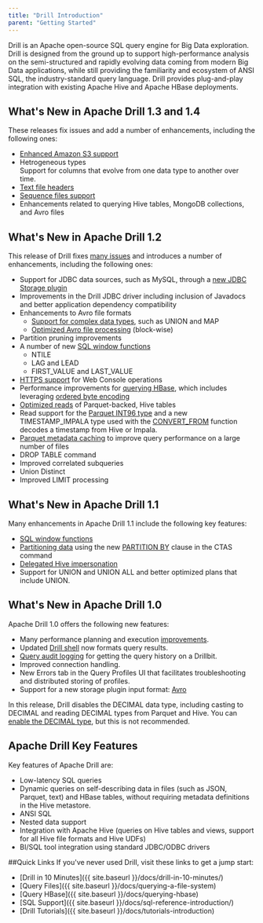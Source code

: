 ```yaml
---
title: "Drill Introduction"
parent: "Getting Started"
---
```

Drill is an Apache open-source SQL query engine for Big Data exploration.
Drill is designed from the ground up to support high-performance analysis on
the semi-structured and rapidly evolving data coming from modern Big Data
applications, while still providing the familiarity and ecosystem of ANSI SQL,
the industry-standard query language. Drill provides plug-and-play integration
with existing Apache Hive and Apache HBase deployments. 

## What's New in Apache Drill 1.3 and 1.4
These releases fix issues and add a number of enhancements, including the following ones:

* [Enhanced Amazon S3 support]({{site.baseurl}}/docs/s3-storage-plugin/)  
* Hetrogeneous types  
  Support for columns that evolve from one data type to another over time. 
* [Text file headers]({{site.baseurl}}/docs/text-files-csv-tsv-psv/#using-a-header-in-a-file)
* [Sequence files support]({{site.baseurl}}/docs/querying-sequence-files/)
* Enhancements related to querying Hive tables, MongoDB collections, and Avro files

## What's New in Apache Drill 1.2

This release of Drill fixes [many issues]({{site.baseurl}}/docs/apache-drill-1-2-0-release-notes/) and introduces a number of enhancements, including the following ones:

* Support for JDBC data sources, such as MySQL, through a [new JDBC Storage plugin](https://issues.apache.org/jira/browse/DRILL-3180)  
* Improvements in the Drill JDBC driver including inclusion of
Javadocs and better application dependency compatibility  
* Enhancements to Avro file formats  
  * [Support for complex data types](https://issues.apache.org/jira/browse/DRILL-3565), such as UNION and MAP  
  * [Optimized Avro file processing](https://issues.apache.org/jira/browse/DRILL-3720) (block-wise)  
* Partition pruning improvements
* A number of new [SQL window functions]({{site.baseurl}}/docs/sql-window-functions)  
  * NTILE  
  * LAG and LEAD  
  * FIRST_VALUE and LAST_VALUE  
* [HTTPS support]({{site.baseurl}}/docs/configuring-web-console-and-rest-api-security/) for Web Console operations  
* Performance improvements for [querying HBase]({{site.baseurl}}/docs/querying-hbase/#querying-big-endian-encoded-data), which includes leveraging [ordered byte encoding]({{site.baseurl}}/docs/querying-hbase/#leveraging-hbase-ordered-byte-encoding)  
* [Optimized reads]({{site.baseurl}}/docs/querying-hive/#optimizing-reads-of-parquet-backed-tables) of Parquet-backed, Hive tables  
* Read support for the [Parquet INT96 type]({{site.baseurl}}/docs/parquet-format/#about-int96-support) and a new TIMESTAMP_IMPALA type used with the [CONVERT_FROM]({{site.baseurl}}/docs/supported-data-types/#data-types-for-convert_to-and-convert_from-functions) function decodes a timestamp from Hive or Impala.  
* [Parquet metadata caching]({{site.baseurl}}/docs/optimizing-parquet-metadata-reading/) to improve query performance on a large number of files
* DROP TABLE command  
* Improved correlated subqueries  
* Union Distinct  
* Improved LIMIT processing

## What's New in Apache Drill 1.1

Many enhancements in Apache Drill 1.1 include the following key features:

* [SQL window functions]({{site.baseurl}}/docs/sql-window-functions)
* [Partitioning data]({{site.baseurl}}) using the new [PARTITION BY]({{site.baseurl}}/docs/partition-by-clause) clause in the CTAS command
* [Delegated Hive impersonation]({{site.baseurl}}/docs/configuring-user-impersonation-with-hive-authorization/)
* Support for UNION and UNION ALL and better optimized plans that include UNION.

## What's New in Apache Drill 1.0

Apache Drill 1.0 offers the following new features:

* Many performance planning and execution [improvements](/docs/performance-tuning-introduction/).
* Updated [Drill shell]({{site.baseurl}}/docs/configuring-the-drill-shell) now formats query results.
* [Query audit logging]({{site.baseurl}}/docs/getting-query-information/) for getting the query history on a Drillbit.
* Improved connection handling.
* New Errors tab in the Query Profiles UI that facilitates troubleshooting and distributed storing of profiles.
* Support for a new storage plugin input format: [Avro](http://avro.apache.org/docs/current/spec.html)

In this release, Drill disables the DECIMAL data type, including casting to DECIMAL and reading DECIMAL types from Parquet and Hive. You can [enable the DECIMAL type](docs/supported-data-types/#enabling-the-decimal-type), but this is not recommended.

## Apache Drill Key Features

Key features of Apache Drill are:

  * Low-latency SQL queries
  * Dynamic queries on self-describing data in files (such as JSON, Parquet, text) and HBase tables, without requiring metadata definitions in the Hive metastore.
  * ANSI SQL
  * Nested data support
  * Integration with Apache Hive (queries on Hive tables and views, support for all Hive file formats and Hive UDFs)
  * BI/SQL tool integration using standard JDBC/ODBC drivers

##Quick Links
If you've never used Drill, visit these links to get a jump start:

* [Drill in 10 Minutes]({{ site.baseurl }}/docs/drill-in-10-minutes/)
* [Query Files]({{ site.baseurl }}/docs/querying-a-file-system)
* [Query HBase]({{ site.baseurl }}/docs/querying-hbase)
* [SQL Support]({{ site.baseurl }}/docs/sql-reference-introduction/)
* [Drill Tutorials]({{ site.baseurl }}/docs/tutorials-introduction)


